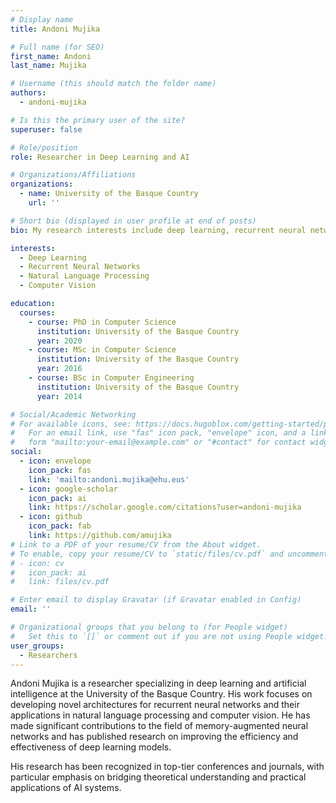 ```yaml
---
# Display name
title: Andoni Mujika

# Full name (for SEO)
first_name: Andoni
last_name: Mujika

# Username (this should match the folder name)
authors:
  - andoni-mujika

# Is this the primary user of the site?
superuser: false

# Role/position
role: Researcher in Deep Learning and AI

# Organizations/Affiliations
organizations:
  - name: University of the Basque Country
    url: ''

# Short bio (displayed in user profile at end of posts)
bio: My research interests include deep learning, recurrent neural networks, and artificial intelligence applications.

interests:
  - Deep Learning
  - Recurrent Neural Networks
  - Natural Language Processing
  - Computer Vision

education:
  courses:
    - course: PhD in Computer Science
      institution: University of the Basque Country
      year: 2020
    - course: MSc in Computer Science
      institution: University of the Basque Country
      year: 2016
    - course: BSc in Computer Engineering
      institution: University of the Basque Country
      year: 2014

# Social/Academic Networking
# For available icons, see: https://docs.hugoblox.com/getting-started/page-builder/#icons
#   For an email link, use "fas" icon pack, "envelope" icon, and a link in the
#   form "mailto:your-email@example.com" or "#contact" for contact widget.
social:
  - icon: envelope
    icon_pack: fas
    link: 'mailto:andoni.mujika@ehu.eus'
  - icon: google-scholar
    icon_pack: ai
    link: https://scholar.google.com/citations?user=andoni-mujika
  - icon: github
    icon_pack: fab
    link: https://github.com/amujika
# Link to a PDF of your resume/CV from the About widget.
# To enable, copy your resume/CV to `static/files/cv.pdf` and uncomment the lines below.
# - icon: cv
#   icon_pack: ai
#   link: files/cv.pdf

# Enter email to display Gravatar (if Gravatar enabled in Config)
email: ''

# Organizational groups that you belong to (for People widget)
#   Set this to `[]` or comment out if you are not using People widget.
user_groups:
  - Researchers
---
```


Andoni Mujika is a researcher specializing in deep learning and artificial intelligence at the University of the Basque Country. His work focuses on developing novel architectures for recurrent neural networks and their applications in natural language processing and computer vision. He has made significant contributions to the field of memory-augmented neural networks and has published research on improving the efficiency and effectiveness of deep learning models.

His research has been recognized in top-tier conferences and journals, with particular emphasis on bridging theoretical understanding and practical applications of AI systems.
